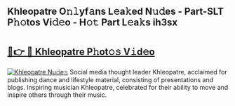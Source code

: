 ## Khleopatre O𝚗𝚕yf𝚊ns L𝚎a𝚔ed N𝚞𝚍es - Part-SLT P𝚑𝚘tos Vi𝚍𝚎o - H𝚘𝚝 Part L𝚎a𝚔s ih3sx

# <h2><a href="http://kf25tqr.oniu.top/?m=Khleopatre">🔗👉 🔴 Khleopatre P𝚑ot𝚘𝚜 V𝚒d𝚎o</a></h2>

[![Khleopatre Nu𝚍e𝚜](https://i.imgur.com/0qMVB7G.gif)](http://kf25tqr.oniu.top/?m=Khleopatre)
Social media thought leader Khleopatre, acclaimed for publishing dance and lifestyle material, consisting of presentations and blogs. Inspiring musician Khleopatre, celebrated for their ability to move and inspire others through their music.  
